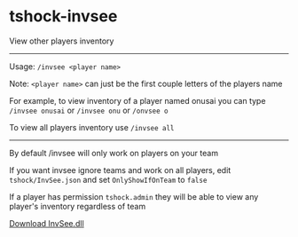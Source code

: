 # tshock-invsee
 View other players inventory
 
 ***

Usage: `/invsee <player name>`

Note: `<player name>` can just be the first couple letters of the players name

For example, to view inventory of a player named onusai you can type `/invsee onusai` or `/invsee onu` or `/onvsee o`

To view all players inventory use `/invsee all` 

***

By default /invsee will only work on players on your team

If you want invsee ignore teams and work on all players, edit `tshock/InvSee.json` and set `OnlyShowIfOnTeam` to `false`

If a player has permission `tshock.admin` they will be able to view any player's inventory regardless of team

[Download InvSee.dll](https://github.com/onusai/tshock-invsee/raw/main/bin/Debug/net6.0/InvSee.dll)
